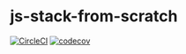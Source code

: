 # js-stack-from-scratch

[![CircleCI](https://circleci.com/gh/chrisshaddad/js-stack-from-scratch.svg?style=shield)](https://circleci.com/gh/chrisshaddad/js-stack-from-scratch)
[![codecov](https://codecov.io/gh/chrisshaddad/js-stack-from-scratch/branch/master/graph/badge.svg)](https://codecov.io/gh/chrisshaddad/js-stack-from-scratch)